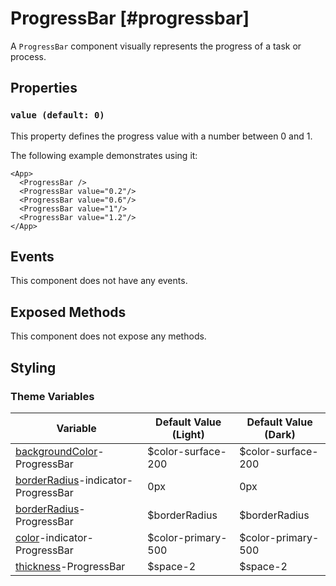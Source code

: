 # ProgressBar [#progressbar]

A `ProgressBar` component visually represents the progress of a task or process.

## Properties

### `value (default: 0)`

This property defines the progress value with a number between 0 and 1.

The following example demonstrates using it:

```xmlui-pg copy {2-6} display name="Example: value" height="200px"
<App>
  <ProgressBar />
  <ProgressBar value="0.2"/>
  <ProgressBar value="0.6"/>
  <ProgressBar value="1"/>
  <ProgressBar value="1.2"/>
</App>
```

## Events

This component does not have any events.

## Exposed Methods

This component does not expose any methods.

## Styling

### Theme Variables

| Variable | Default Value (Light) | Default Value (Dark) |
| --- | --- | --- |
| [backgroundColor](../styles-and-themes/common-units/#color)-ProgressBar | $color-surface-200 | $color-surface-200 |
| [borderRadius](../styles-and-themes/common-units/#border-rounding)-indicator-ProgressBar | 0px | 0px |
| [borderRadius](../styles-and-themes/common-units/#border-rounding)-ProgressBar | $borderRadius | $borderRadius |
| [color](../styles-and-themes/common-units/#color)-indicator-ProgressBar | $color-primary-500 | $color-primary-500 |
| [thickness](../styles-and-themes/common-units/#size)-ProgressBar | $space-2 | $space-2 |
